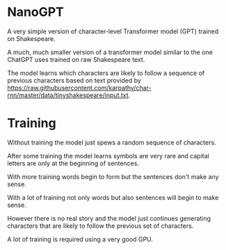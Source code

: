 # NanoGPT
A very simple version of character-level Transformer model (GPT) trained on Shakespeare.

A much, much smaller version of a transformer model similar to the one ChatGPT uses trained on raw Shakespeare text.

The model learns which characters are likely to follow a sequence of previous characters based on text provided by https://raw.githubusercontent.com/karpathy/char-rnn/master/data/tinyshakespeare/input.txt.

# Training
Without training the model just spews a random sequence of characters.

After some training the model learns symbols are very rare and capital letters are only at the beginning of sentences.

With more training words begin to form but the sentences don't make any sense.

With a lot of training not only words but also sentences will begin to make sense.

However there is no real story and the model just continues generating characters that are likely to follow the previous set of characters.

A lot of training is required using a very good GPU.
